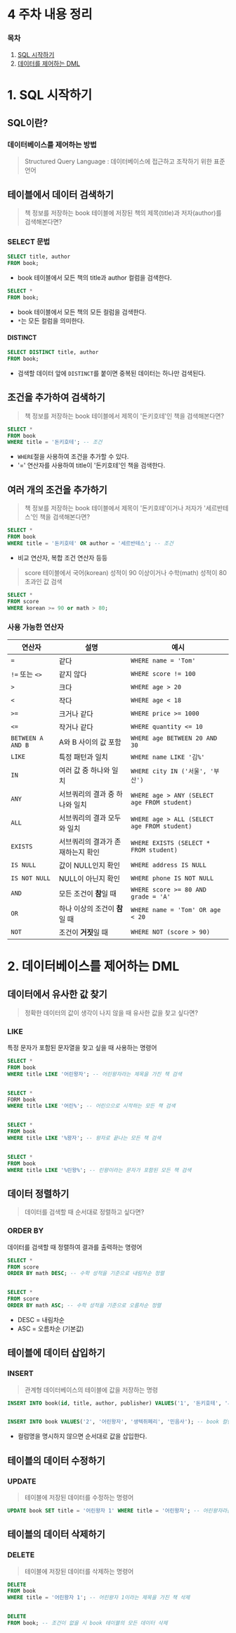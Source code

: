 # 4 주차 내용 정리

### 목차
1. [SQL 시작하기](#1-sql-시작하기)
2. [데이터를 제어하는 DML](#2-데이터베이스를-제어하는-dml)



# 1. SQL 시작하기
## SQL이란?
### 데이터베이스를 제어하는 방법
> Structured Query Language : 데이터베이스에 접근하고 조작하기 위한 표준 언어





## 테이블에서 데이터 검색하기
> 책 정보를 저장하는 book 테이블에 저장된 책의 제목(title)과 저자(author)를 검색해본다면?



### SELECT 문법
```sql
SELECT title, author 
FROM book;
```
- book 테이블에서 모든 책의 title과 author 컬럼을 검색한다.


```sql
SELECT * 
FROM book;
```
- book 테이블에서 모든 책의 모든 컬럼을 검색한다.
- `*`는 모든 컬럼을 의미한다.


#### DISTINCT
```sql
SELECT DISTINCT title, author 
FROM book;
```
- 검색할 데이터 앞에 `DISTINCT`를 붙이면 중복된 데이터는 하나만 검색된다.



## 조건을 추가하여 검색하기
> 책 정보를 저장하는 book 테이블에서 제목이 '돈키호테'인 책을 검색해본다면?

```sql
SELECT *
FROM book
WHERE title = '돈키호테'; -- 조건
```
- `WHERE`절을 사용하여 조건을 추가할 수 있다.
- '=' 연산자를 사용하여 title이 '돈키호테'인 책을 검색한다.




## 여러 개의 조건을 추가하기
> 책 정보를 저장하는 book 테이블에서 제목이 '돈키호테'이거나 저자가 '세르반테스'인 책을 검색해본다면?

```sql
SELECT * 
FROM book
WHERE title = '돈키호테' OR author = '세르반테스'; -- 조건
```
- 비교 연산자, 복합 조건 연산자 등등

> score 테이블에서 국어(korean) 성적이 90 이상이거나 수학(math) 성적이 80 초과인 값 검색

```sql
SELECT * 
FROM score
WHERE korean >= 90 or math > 80;
```

### 사용 가능한 연산자
| 연산자 | 설명                          | 예시                                |
|--------|-------------------------------|-------------------------------------|
| `=`    | 같다                          | `WHERE name = 'Tom'`               |
| `!=` 또는 `<>` | 같지 않다                   | `WHERE score != 100`               |
| `>`    | 크다                          | `WHERE age > 20`                   |
| `<`    | 작다                          | `WHERE age < 18`                   |
| `>=`   | 크거나 같다                   | `WHERE price >= 1000`              |
| `<=`   | 작거나 같다                   | `WHERE quantity <= 10`             |
| `BETWEEN A AND B` | A와 B 사이의 값 포함   | `WHERE age BETWEEN 20 AND 30`     |
| `LIKE` | 특정 패턴과 일치               | `WHERE name LIKE '김%'`            |
| `IN`   | 여러 값 중 하나와 일치         | `WHERE city IN ('서울', '부산')`  |
| `ANY` | 서브쿼리의 결과 중 하나와 일치 | `WHERE age > ANY (SELECT age FROM student)` |
| `ALL` | 서브쿼리의 결과 모두와 일치   | `WHERE age > ALL (SELECT age FROM student)` |
| `EXISTS` | 서브쿼리의 결과가 존재하는지 확인 | `WHERE EXISTS (SELECT * FROM student)` |
| `IS NULL` | 값이 NULL인지 확인          | `WHERE address IS NULL`           |
| `IS NOT NULL` | NULL이 아닌지 확인     | `WHERE phone IS NOT NULL`         |
| `AND`  | 모든 조건이 **참**일 때              | `WHERE score >= 80 AND grade = 'A'`               |
| `OR`   | 하나 이상의 조건이 **참**일 때       | `WHERE name = 'Tom' OR age < 20`                  |
| `NOT`  | 조건이 **거짓**일 때                 | `WHERE NOT (score > 90)`                          |


# 2. 데이터베이스를 제어하는 DML
## 데이터에서 유사한 값 찾기
> 정확한 데이터의 값이 생각이 나지 않을 때 유사한 값을 찾고 싶다면?

### LIKE
특정 문자가 포함된 문자열을 찾고 싶을 때 사용하는 명령어
```sql
SELECT * 
FROM book
WHERE title LIKE '어린왕자'; -- 어린왕자라는 제목을 가진 책 검색


SELECT *
FORM book
WHERE title LIKE '어린%'; -- 어린으으로 시작하는 모든 책 검색


SELECT *
FROM book
WHERE title LIKE '%왕자'; -- 왕자로 끝나는 모든 책 검색


SELECT *
FROM book
WHERE title LIKE '%린왕%'; -- 린왕이라는 문자가 포함된 모든 책 검색
```


## 데이터 정렬하기
> 데이터를 검색할 때 순서대로 정렬하고 싶다면?

### ORDER BY
데이터를 검색할 때 정렬하여 결과를 출력하는 명령어

```sql
SELECT *
FROM score
ORDER BY math DESC; -- 수학 성적을 기준으로 내림차순 정렬


SELECT *
FROM score
ORDER BY math ASC; -- 수학 성적을 기준으로 오름차순 정렬
```
- DESC = 내림차순
- ASC = 오름차순 (기본값)


## 테이블에 데이터 삽입하기
### INSERT
> 관계형 데이터베이스의 테이블에 값을 저장하는 명령

```sql
INSERT INTO book(id, title, author, publisher) VALUES('1', '돈키호테', '세르반테스', '민음사'); -- book 테이블에 데이터 삽입


INSERT INTO book VALUES('2', '어린왕자', '생텍쥐페리', '민음사'); -- book 컬럼을 명시하지 않으면 순서대로 값을 삽입
```
- 컬럼명을 명시하지 않으면 순서대로 값을 삽입한다.


## 테이블의 데이터 수정하기
### UPDATE
> 테이블에 저장된 데이터를 수정하는 명령어

```sql
UPDATE book SET title = '어린왕자 1' WHERE title = '어린왕자'; -- 어린왕자라는 제목을 가진 책의 제목을 어린왕자 1로 수정
```


## 테이블의 데이터 삭제하기
### DELETE
> 테이블에 저장된 데이터를 삭제하는 명령어

```sql
DELETE
FROM book
WHERE title = '어린왕자 1'; -- 어린왕자 1이라는 제목을 가진 책 삭제


DELETE
FROM book; -- 조건이 없을 시 book 테이블의 모든 데이터 삭제
```
